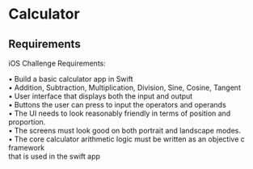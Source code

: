 # Calculator

## Requirements

iOS Challenge Requirements:


• Build a basic calculator app in Swift  
• Addition, Subtraction, Multiplication, Division, Sine, Cosine, Tangent  
• User interface that displays both the input and output  
• Buttons the user can press to input the operators and operands  
• The UI needs to look reasonably friendly in terms of position and proportion.  
• The screens must look good on both portrait and landscape modes.  
• The core calculator arithmetic logic must be written as an objective c framework  
that is used in the swift app
